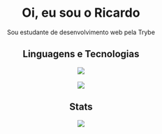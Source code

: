 <h1 align="center">Oi, eu sou o Ricardo</h1>
<p align="center">Sou estudante de desenvolvimento web pela Trybe</p>

<h2 align="center">Linguagens e Tecnologias</h2>
<p align="center">
  <a href="#" align="center" style="list-style:none;">
    <img src="https://skillicons.dev/icons?i=html,css,javascript,react,nodejs"/>
    <br></br>
    <img src="https://skillicons.dev/icons?i=neovim,linux,vscode"/>
  </a>
</p>

<h2 align="center">Stats</h2>
<p align="center"><a href="#">
    <img src="https://github-readme-stats.vercel.app/api/top-langs/?username=ricardoraposo&layout=compact&theme=aura_dark&count_private=true&hide_border=true&bg_color=0d1117">
</a></p>
